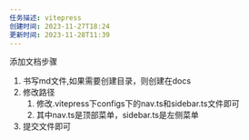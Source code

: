 ```yaml
---
任务描述: vitepress
创建时间: 2023-11-27T18:24
更新时间: 2023-11-28T11:39
---
```

添加文档步骤
1. 书写md文件,如果需要创建目录，则创建在docs
2. 修改路径
	1. 修改.vitepress下configs下的nav.ts和sidebar.ts文件即可
	2. 其中nav.ts是顶部菜单，sidebar.ts是左侧菜单
3. 提交文件即可

